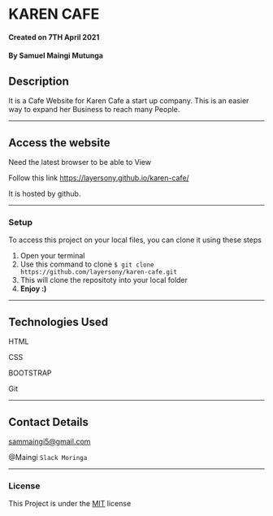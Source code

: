 # KAREN CAFE

#### Created on 7TH April 2021
#### By Samuel Maingi Mutunga

## Description 
It is a Cafe Website for Karen Cafe a start up company. This is an easier way to expand her Business to reach many People.


---

## Access the website
Need the latest browser to be able to View

Follow this link https://layersony.github.io/karen-cafe/

It is hosted by github.

---

### Setup
To access this project on your local files, you can clone it using these steps
1. Open your terminal
1. Use this command to clone `$ git clone https://github.com/layersony/karen-cafe.git`
1. This will clone the repositoty into your local folder
1. __Enjoy :)__

---

## Technologies Used
HTML

CSS

BOOTSTRAP

Git

---

## Contact Details
sammaingi5@gmail.com

@Maingi `Slack Moringa`

---

### License
This Project is under the [MIT](LICENCE) license